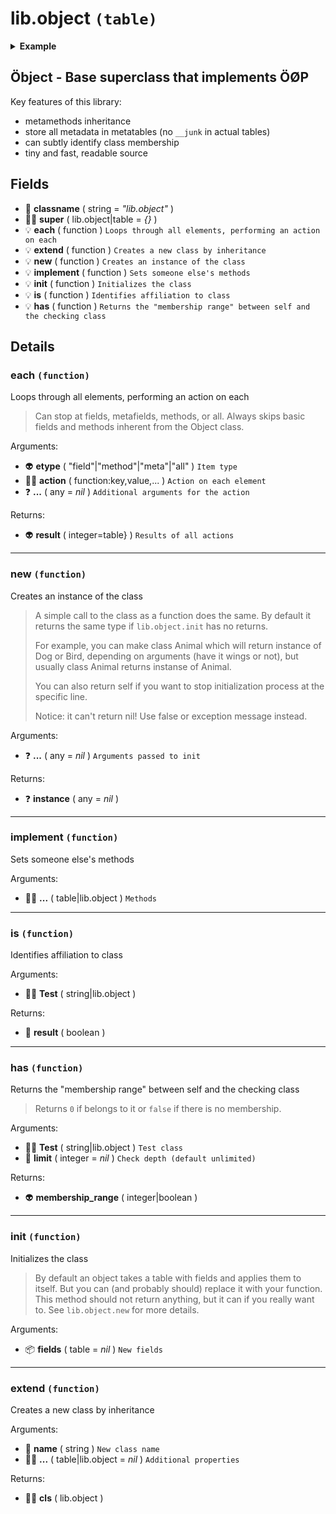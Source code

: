 # lib.object `(table)`

<details><summary><b>Example</b></summary>

```lua
local Object = require 'lib.object'

-- See [luapi types documentation](lib/luapi/readme.md#types)
local Point = Object:extend 'lib.object#point'

Point.scale = 2 -- Class field!

function Point:init(x, y)
  self.x = x or 0
  self.y = y or 0
end

function Point:resize()
  self.x = self.x * self.scale
  self.y = self.y * self.scale
end

function Point.__call()
  return 'called'
end

local Rectangle = Point:extend 'lib.object#rectangle'

function Rectangle:resize()
  Rectangle.super.resize(self) -- Extend Point's `resize()`.
  self.w = self.w * self.scale
  self.h = self.h * self.scale
end

function Rectangle:init(x, y, w, h)
  Rectangle.super.init(self, x, y) -- Initialize Point first!
  self.w = w or 0
  self.h = h or 0
end

function Rectangle:__index(key)
  if key == 'width' then return self.w end
  if key == 'height' then return self.h end
end

function Rectangle:__newindex(key, value)
  if key == 'width' then self.w = value
    elseif key == 'height' then self.h = value
  end
end

local rect = Rectangle:new(2, 4, 6, 8)

assert(rect.w == 6)
assert(rect:is(Rectangle))
assert(rect:is 'lib.object#rectangle')
assert(not rect:is(Point))
assert(rect:has 'lib.object#point' == 1)
assert(Rectangle:has(Object) == 2)
assert(rect() == 'called')

rect.width = 666
assert(rect.w == 666)
assert(rect.height == 8)

for _, t in ipairs({'field', 'method', 'meta'}) do
  rect:each(t, function(k, v) print(t, k, v) end)
end
```

</details>

## Öbject - Base superclass that implements ÖØP

Key features of this library:

+ metamethods inheritance
+ store all metadata in metatables (no `__junk` in actual tables)
+ can subtly identify class membership
+ tiny and fast, readable source

## Fields

- 📝 **classname** ( string = *"lib.object"* )
- 👨‍👦 **super** ( lib.object|table = *{}* )
- 💡 **each** ( function )
	`Loops through all elements, performing an action on each`
- 💡 **extend** ( function )
	`Creates a new class by inheritance`
- 💡 **new** ( function )
	`Creates an instance of the class`
- 💡 **implement** ( function )
	`Sets someone else's methods`
- 💡 **init** ( function )
	`Initializes the class`
- 💡 **is** ( function )
	`Identifies affiliation to class`
- 💡 **has** ( function )
	`Returns the "membership range" between self and the checking class`

## Details

### each `(function)`

Loops through all elements, performing an action on each

> Can stop at fields, metafields, methods, or all.
> Always skips basic fields and methods inherent from the Object class.

Arguments:

- 👽 **etype** ( "field"|"method"|"meta"|"all" )
	`Item type`
- 👨‍👦 **action** ( function:key,value,... )
	`Action on each element`
- ❓ **...** ( any = *nil* )
	`Additional arguments for the action`

Returns:

- 👽 **result** ( integer=table} )
	`Results of all actions`

---

### new `(function)`

Creates an instance of the class

> A simple call to the class as a function does the same.
> By default it returns the same type if `lib.object.init` has no returns.
>
> For example, you can make class Animal which will return instance of
> Dog or Bird, depending on arguments (have it wings or not),
> but usually class Animal returns instanse of Animal.
>
> You can also return self if you want to stop initialization process
> at the specific line.
>
> Notice: it can't return nil! Use false or exception message instead.

Arguments:

- ❓ **...** ( any = *nil* )
	`Arguments passed to init`

Returns:

- ❓ **instance** ( any = *nil* )

---

### implement `(function)`

Sets someone else's methods

Arguments:

- 👨‍👦 **...** ( table|lib.object )
	`Methods`

---

### is `(function)`

Identifies affiliation to class

Arguments:

- 👨‍👦 **Test** ( string|lib.object )

Returns:

- 🔌 **result** ( boolean )

---

### has `(function)`

Returns the "membership range" between self and the checking class

> Returns `0` if belongs to it or `false` if there is no membership.

Arguments:

- 👨‍👦 **Test** ( string|lib.object )
	`Test class`
- 🧮 **limit** ( integer = *nil* )
	`Check depth (default unlimited)`

Returns:

- 👽 **membership_range** ( integer|boolean )

---

### init `(function)`

Initializes the class

> By default an object takes a table with fields and applies them to itself.
> But you can (and probably should) replace it with your function.
> This method should not return anything, but it can if you really want to.
> See `lib.object.new` for more details.

Arguments:

- 📦 **fields** ( table = *nil* )
	`New fields`

---

### extend `(function)`

Creates a new class by inheritance

Arguments:

- 📝 **name** ( string )
	`New class name`
- 👨‍👦 **...** ( table|lib.object = *nil* )
	`Additional properties`

Returns:

- 👨‍👦 **cls** ( lib.object )
